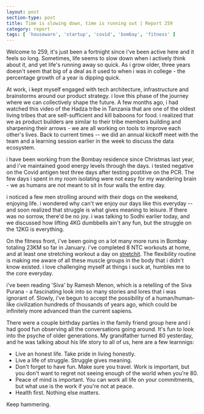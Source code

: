 ```yaml
---
layout: post
section-type: post
title: Time is slowing down, time is running out | Report 259
category: report
tags: [ 'houseware', 'startup', 'covid', 'bombay', 'fitness' ]
---
```


Welcome to 259, it's just been a fortnight since i've been active here and it feels so long. Sometimes, life seems to slow down when i actively think about it, and yet life's running away so quick. As i grow older, three years doesn't seem that big of a deal as it used to when i was in college - the percentage growth of a year is dipping quick.

At work, i kept myself engaged with tech architecture, infrastructure and brainstorms around our product strategy. i love this phase of the journey where we can collectively shape the future. A few months ago, i had watched this video of the Hadza tribe in Tanzania that are one of the oldest living tribes that are self-sufficient and kill baboons for food. i realized that we as product builders are similar to their tribe members building and sharpening their arrows - we are all working on tools to improve each other's lives. Back to current times -- we did an annual kickoff meet with the team and a learning session earlier in the week to discuss the data ecosystem.

i have been working from the Bombay residence since Christmas last year, and i've maintained good energy levels through the days. i tested negative on the Covid antigen test three days after testing postitive on the PCR. The few days i spent in my room isolating were not easy for my wandering brain - we as humans are not meant to sit in four walls the entire day.

i noticed a few men strolling around with their dogs on the weekend, enjoying life. i wondered why can't we enjoy our days like this everyday -- and soon realized that struggle is what gives meaning to leisure. If there was no sorrow, there'd be no joy. i was talking to Sodhi earlier today, and we discussed how lifting 4KG dumbbells ain't any fun, but the struggle on the 12KG is everything.

On the fitness front, i've been going on a lot many more runs in Bombay totaling 23KM so far in January. i've completed 8 NTC workouts at home, and at least one stretching workout a day on [stretchit](https://stretchitapp.com/). The flexibility routine is making me aware of all these muscle groups in the body that i didn't know existed. i love challenging myself at things i suck at, humbles me to the core everyday.

i've been reading 'Siva' by Ramesh Menon, which is a retelling of the Siva Purana - a fascinating look into so many stories and lores that i was ignorant of. Slowly, i've begun to accept the possibility of a human/human-like civilization hundreds of thousands of years ago, which could be infinitely more advanced than the current sapiens.

There were a couple birthday parties in the family friend group here and i had good fun observing all the conversations going around. It's fun to look into the psyche of older generations. My grandfather turned 80 yesterday, and he was talking about his life story to all of us, here are a few learnnigs:
 - Live an honest life. Take pride in living honestly.
 - Live a life of struggle. Struggle gives meaning.
 - Don't forget to have fun. Make sure you travel. Work is important, but you don't want to regret not seeing enough of the world when you're 80.
 - Peace of mind is important. You can work all life on your commitments, but what use is the work if you're not at peace.
 - Health first. Nothing else matters.

Keep hammering.